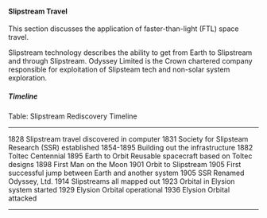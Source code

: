 #### Slipstream Travel

This section discusses the application of faster-than-light (FTL) space travel.

Slipstream technology describes the ability to get from Earth to Slipstream and through Slipstream. Odyssey Limited is the Crown chartered company responsible for exploitation of Slipsteam tech and non-solar system exploration.

##### Timeline

Table: Slipstream Rediscovery Timeline

---------- ------------------------------------------------------------
1828             Slipstream travel discovered in computer
1831             Society for Slipsteam Research (SSR) established
1854-1895   Building out the infrastructure
1882             Toltec Centennial
1895             Earth to Orbit Reusable spacecraft based on Toltec designs
1898             First Man on the Moon
1901             Orbit to Slipstream
1905             First successful jump between Earth and another system
1905             SSR Renamed Odyssey, Ltd.
1914             Slipstreams all mapped out
1923             Orbital in Elysion system started
1929             Elysion Orbital operational
1936             Elysion Orbital attacked
---------- ------------------------------------------------------------
